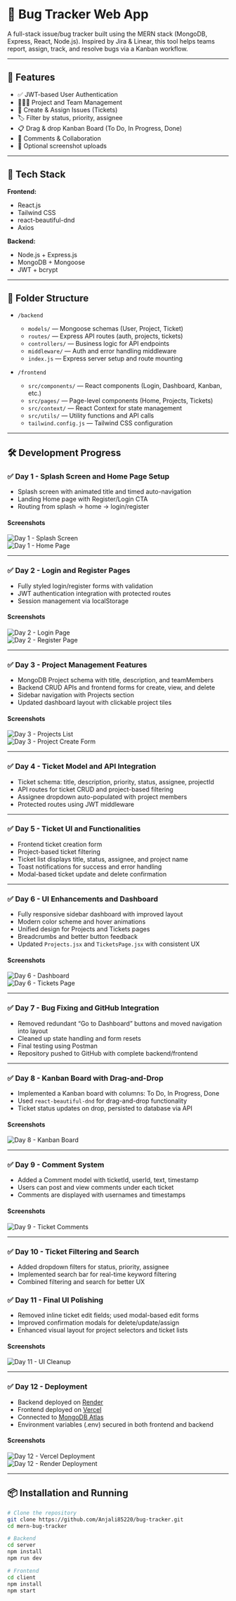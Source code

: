# 🐛 Bug Tracker Web App

A full-stack issue/bug tracker built using the MERN stack (MongoDB, Express, React, Node.js). Inspired by Jira & Linear, this tool helps teams report, assign, track, and resolve bugs via a Kanban workflow.

---

## 🚀 Features

- ✅ JWT-based User Authentication  
- 🧑‍🤝‍🧑 Project and Team Management  
- 🐞 Create & Assign Issues (Tickets)  
- 🏷️ Filter by status, priority, assignee  
- 📋 Drag & drop Kanban Board (To Do, In Progress, Done)  
- 💬 Comments & Collaboration  
- 📎 Optional screenshot uploads  

---

## 📁 Tech Stack

**Frontend:**  
- React.js  
- Tailwind CSS  
- react-beautiful-dnd  
- Axios  

**Backend:**  
- Node.js + Express.js  
- MongoDB + Mongoose  
- JWT + bcrypt  

---

## 📂 Folder Structure

- `/backend`  
  - `models/` — Mongoose schemas (User, Project, Ticket)  
  - `routes/` — Express API routes (auth, projects, tickets)  
  - `controllers/` — Business logic for API endpoints  
  - `middleware/` — Auth and error handling middleware  
  - `index.js` — Express server setup and route mounting  

- `/frontend`  
  - `src/components/` — React components (Login, Dashboard, Kanban, etc.)  
  - `src/pages/` — Page-level components (Home, Projects, Tickets)  
  - `src/context/` — React Context for state management  
  - `src/utils/` — Utility functions and API calls  
  - `tailwind.config.js` — Tailwind CSS configuration  

---

## 🛠️ Development Progress

### ✅ Day 1 - Splash Screen and Home Page Setup
- Splash screen with animated title and timed auto-navigation  
- Landing Home page with Register/Login CTA  
- Routing from splash → home → login/register

#### Screenshots  
![Day 1 - Splash Screen](./screenshots/day1-splash.png)  
![Day 1 - Home Page](./screenshots/day1-home.png)  

---

### ✅ Day 2 - Login and Register Pages
- Fully styled login/register forms with validation  
- JWT authentication integration with protected routes  
- Session management via localStorage  

#### Screenshots  
![Day 2 - Login Page](./screenshots/day2-login.png)  
![Day 2 - Register Page](./screenshots/day2-register.png)  

---

### ✅ Day 3 - Project Management Features
- MongoDB Project schema with title, description, and teamMembers  
- Backend CRUD APIs and frontend forms for create, view, and delete  
- Sidebar navigation with Projects section  
- Updated dashboard layout with clickable project tiles

#### Screenshots  
![Day 3 - Projects List](./screenshots/day3-projects-list.png)  
![Day 3 - Project Create Form](./screenshots/day3-project-create.png)  

---

### ✅ Day 4 - Ticket Model and API Integration
- Ticket schema: title, description, priority, status, assignee, projectId  
- API routes for ticket CRUD and project-based filtering  
- Assignee dropdown auto-populated with project members  
- Protected routes using JWT middleware  

---

### ✅ Day 5 - Ticket UI and Functionalities
- Frontend ticket creation form  
- Project-based ticket filtering  
- Ticket list displays title, status, assignee, and project name  
- Toast notifications for success and error handling  
- Modal-based ticket update and delete confirmation  

---

### ✅ Day 6 - UI Enhancements and Dashboard
- Fully responsive sidebar dashboard with improved layout  
- Modern color scheme and hover animations  
- Unified design for Projects and Tickets pages  
- Breadcrumbs and better button feedback  
- Updated `Projects.jsx` and `TicketsPage.jsx` with consistent UX

#### Screenshots  
![Day 6 - Dashboard](./screenshots/day6-dashboard.png)  
![Day 6 - Tickets Page](./screenshots/day6-tickets.png)  

---

### ✅ Day 7 - Bug Fixing and GitHub Integration
- Removed redundant “Go to Dashboard” buttons and moved navigation into layout  
- Cleaned up state handling and form resets  
- Final testing using Postman  
- Repository pushed to GitHub with complete backend/frontend  

---

### ✅ Day 8 - Kanban Board with Drag-and-Drop  
- Implemented a Kanban board with columns: To Do, In Progress, Done  
- Used `react-beautiful-dnd` for drag-and-drop functionality  
- Ticket status updates on drop, persisted to database via API  

#### Screenshots  
![Day 8 - Kanban Board](./screenshots/day8-kanban.png)  

---

### ✅ Day 9 - Comment System  
- Added a Comment model with ticketId, userId, text, timestamp  
- Users can post and view comments under each ticket  
- Comments are displayed with usernames and timestamps  

#### Screenshots  
![Day 9 - Ticket Comments](./screenshots/day9-comments.png)  

---

### ✅ Day 10 - Ticket Filtering and Search  
- Added dropdown filters for status, priority, assignee  
- Implemented search bar for real-time keyword filtering  
- Combined filtering and search for better UX  



### ✅ Day 11 - Final UI Polishing  
- Removed inline ticket edit fields; used modal-based edit forms  
- Improved confirmation modals for delete/update/assign  
- Enhanced visual layout for project selectors and ticket lists  

#### Screenshots  
![Day 11 - UI Cleanup](./screenshots/day11-polished.png)  

---

### ✅ Day 12 - Deployment  
- Backend deployed on [Render](https://bug-tracker-nb3y.onrender.com)  
- Frontend deployed on [Vercel]( https://bug-tracker-744d5cyid-shivanjali-dumpalas-projects.vercel.app)  
- Connected to [MongoDB Atlas](https://cloud.mongodb.com/v2/684316bd8746901bb57fe8c8#/clusters/detail/Cluster1)  
- Environment variables (.env) secured in both frontend and backend  

#### Screenshots  
![Day 12 - Vercel Deployment](./screenshots/day12-vercel.png)  
![Day 12 - Render Deployment](./screenshots/day12-render.png)  

---

## 📦 Installation and Running

```bash
# Clone the repository
git clone https://github.com/Anjali85220/bug-tracker.git
cd mern-bug-tracker

# Backend
cd server
npm install
npm run dev

# Frontend
cd client
npm install
npm start
